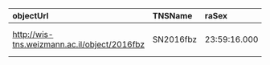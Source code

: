 | objectUrl                                     | TNSName    | raSex         | decSex        | specType  | transRedshift  | hostName  | hostRedshift  | reportingSurvey                | discSurvey                     | discoveryName  | discMag  | discMagFilter  | discDate                 | raDeg       | decDeg    | TNSId    |
|:----------------------------------------------|:-----------|:--------------|:--------------|:----------|:---------------|:----------|:--------------|:-------------------------------|:-------------------------------|:---------------|:---------|:---------------|:-------------------------|:------------|:----------|:---------|
| http://wis-tns.weizmann.ac.il/object/2016fbz  | SN2016fbz  | 23:59:16.000  | +22:03:00.70  | SN Ia     | 0.045          |           |               | GaiaAlerts, iPTF, Pan-STARRS1  | GaiaAlerts, iPTF, Pan-STARRS1  | Gaia16bbi      | 17.4     | G-Gaia         | 2016-08-16 19:59:31.000  | 359.816667  | 22.05019  | 2016fbz  |